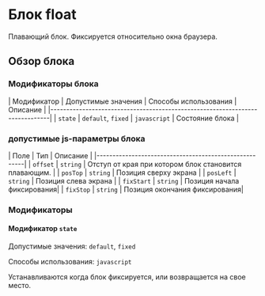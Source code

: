 # Блок float

Плавающий блок. Фиксируется относительно окна браузера.

## Обзор блока

### Модификаторы блока

| Модификатор | Допустимые значения | Способы использования | Описание         |
|------------------------------------------------------------------------------|
| `state`     | `default`, `fixed`  | `javascript`          | Состояние блока  |

### допустимые js-параметры блока

| Поле         | Тип       | Описание                   |
|-------------------------------------------------------|
| `offset`     | `string`  | Отступ от края при котором блок становится плавающим. |
| `posTop`     | `string`  | Позиция сверху экрана      |
| `posLeft`    | `string`  | Позиция слева экрана       |
| `fixStart`   | `string`  | Позиция начала фиксирования|
| `fixStop`    | `string`  | Позиция окончания фиксирования|

### Модификаторы

#### Модификатор `state`

Допустимые значения: `default`, `fixed`

Cпособы использования: `javascript`

Устанавливаются когда блок фиксируется, или возвращается на свое место. 


